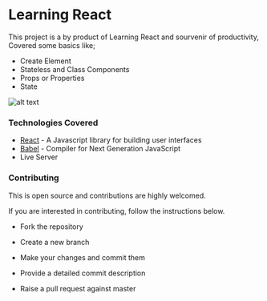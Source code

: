 # Learning React
This project is a by product of Learning React and sourvenir of productivity, Covered some basics like;
- Create Element
- Stateless and Class Components
- Props or Properties
- State

![alt text](screenshot.png, "Completed Application")

### Technologies Covered
- [React](https://reactjs.org) - A Javascript library for building user interfaces
- [Babel](https://babeljs.io) - Compiler for Next Generation JavaScript
- Live Server

### Contributing
This is open source and contributions are highly welcomed.

If you are interested in contributing, follow the instructions below.

- Fork the repository

- Create a new branch

- Make your changes and commit them

- Provide a detailed commit description

- Raise a pull request against master

